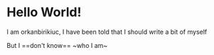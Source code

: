 # Hello World!

I am orkanbirikiuc, I have been told that I should write a bit of myself

But I ==don't know== ~who I am~
